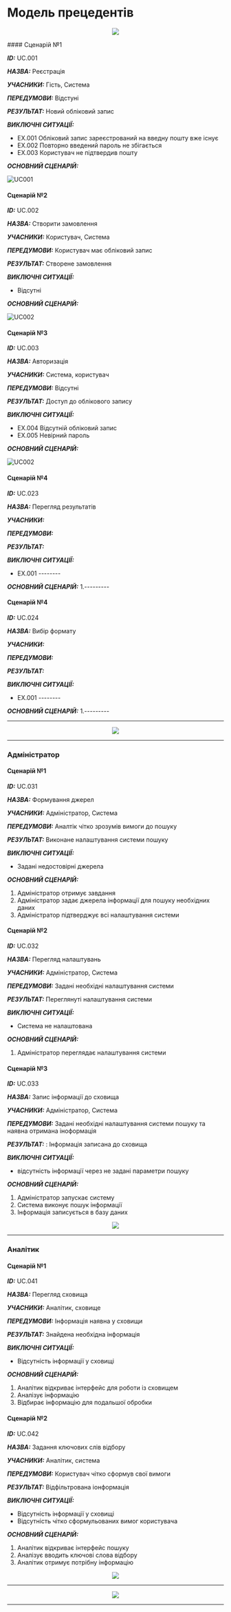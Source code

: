 # Модель прецедентів

<p align="center">
<img src = "http://www.plantuml.com/plantuml/proxy?cache=no&src=https://raw.githubusercontent.com/naz-olegovich/media_content_analysis_system/master/src/uml/diagam1.plum" /></p>
#### Сценарій №1

***ID:*** UC.001
       
***НАЗВА:*** Реєстрація

***УЧАСНИКИ:*** Гість, Система

***ПЕРЕДУМОВИ:*** Відстуні

***РЕЗУЛЬТАТ:*** Новий обліковий запис

***ВИКЛЮЧНІ СИТУАЦІЇ:***
 - EХ.001 Обліковий запис зареєстрований на введну пошту вже існує
 - EХ.002 Повторно введений пароль не збігається
 - EХ.003 Користувач не підтвердив пошту

***ОСНОВНИЙ СЦЕНАРІЙ:*** 

![UC001](http://www.plantuml.com/plantuml/proxy?cache=no&src=https://raw.githubusercontent.com/naz-olegovich/media_content_analysis_system/master/src/uml/UC001)


#### Сценарій №2

***ID:*** UC.002
       
***НАЗВА:*** Створити замовлення

***УЧАСНИКИ:*** Користувач, Система

***ПЕРЕДУМОВИ:*** Користувач має обліковий запис

***РЕЗУЛЬТАТ:*** Створене замовлення

***ВИКЛЮЧНІ СИТУАЦІЇ:***
 - Відсутні

***ОСНОВНИЙ СЦЕНАРІЙ:*** 

![UC002](http://www.plantuml.com/plantuml/proxy?cache=no&src=https://raw.githubusercontent.com/naz-olegovich/media_content_analysis_system/master/src/uml/UC002)

#### Сценарій №3

***ID:*** UC.003
       
***НАЗВА:*** Авторизація

***УЧАСНИКИ:*** Система, користувач

***ПЕРЕДУМОВИ:*** Відсутні

***РЕЗУЛЬТАТ:*** Доступ до облікового запису

***ВИКЛЮЧНІ СИТУАЦІЇ:***
 - EХ.004 Відсутній обліковий запис
 - EХ.005 Невірний пароль

***ОСНОВНИЙ СЦЕНАРІЙ:*** 

![UC002](http://www.plantuml.com/plantuml/proxy?cache=no&src=https://raw.githubusercontent.com/naz-olegovich/media_content_analysis_system/master/src/uml/UC003)

#### Сценарій №4

***ID:*** UC.023
       
***НАЗВА:*** Перегляд результатів

***УЧАСНИКИ:*** 

***ПЕРЕДУМОВИ:*** 

***РЕЗУЛЬТАТ:*** 

***ВИКЛЮЧНІ СИТУАЦІЇ:***
 - EХ.001 --------

***ОСНОВНИЙ СЦЕНАРІЙ:*** 
1.---------

#### Сценарій №4

***ID:*** UC.024
       
***НАЗВА:***  Вибір формату

***УЧАСНИКИ:*** 

***ПЕРЕДУМОВИ:*** 

***РЕЗУЛЬТАТ:*** 

***ВИКЛЮЧНІ СИТУАЦІЇ:***
 - EХ.001 --------

***ОСНОВНИЙ СЦЕНАРІЙ:*** 
1.---------

<hr>



<p align="center">
<img src = "http://www.plantuml.com/plantuml/proxy?cache=no&src=https://raw.githubusercontent.com/naz-olegovich/media_content_analysis_system/master/src/uml/User_usecase_overview" />
</p>
<hr>


### Адміністратор

#### Сценарій №1

***ID:*** UC.031
       
***НАЗВА:*** Формування джерел

***УЧАСНИКИ:*** Адміністратор, Система

***ПЕРЕДУМОВИ:*** Аналтік чітко зрозумів вимоги до пошуку

***РЕЗУЛЬТАТ:*** Виконане налаштування системи пошуку

***ВИКЛЮЧНІ СИТУАЦІЇ:***
 - Задані недостовірні джерела

***ОСНОВНИЙ СЦЕНАРІЙ:*** 
1.	Адміністратор отримує завдання
2.	Адміністратор задає джерела інформації для пошуку необхідних даних
3.	Адміністратор підтверджує всі налаштування системи


#### Сценарій №2

***ID:*** UC.032
       
***НАЗВА:*** Перегляд налаштувань

***УЧАСНИКИ:*** Адміністратор, Система

***ПЕРЕДУМОВИ:*** Задані необхідні налаштування системи

***РЕЗУЛЬТАТ:*** Переглянуті налаштування системи

***ВИКЛЮЧНІ СИТУАЦІЇ:***
 - Система не налаштована

***ОСНОВНИЙ СЦЕНАРІЙ:*** 
1. Адміністратор переглядає налаштування системи

#### Сценарій №3

***ID:*** UC.033
       
***НАЗВА:*** Запис інформації до сховища 

***УЧАСНИКИ:*** Адміністратор, Система

***ПЕРЕДУМОВИ:*** Задані необхідні налаштування системи пошуку та наявна отримана іноформація

***РЕЗУЛЬТАТ:*** : Інформація записана до сховища

***ВИКЛЮЧНІ СИТУАЦІЇ:***
 - відсутність інформації через не задані параметри пошуку
 
***ОСНОВНИЙ СЦЕНАРІЙ:*** 
1.	Адміністратор запускає систему
2.	Система виконує пошук інформації
3.	Інформація записується в базу даних

<p align="center">
<img src = "http://www.plantuml.com/plantuml/proxy?cache=no&src=https://raw.githubusercontent.com/naz-olegovich/media_content_analysis_system/master/src/uml/Admin_usecase_overview" />
</p>
<hr>

### Аналітик

#### Сценарій №1

***ID:*** UC.041
       
***НАЗВА:*** Перегляд сховища

***УЧАСНИКИ:*** Аналітик, сховище

***ПЕРЕДУМОВИ:*** Інформація наявна у сховищи

***РЕЗУЛЬТАТ:*** Знайдена необхідна інформація

***ВИКЛЮЧНІ СИТУАЦІЇ:***
 - Відсутність інформації у сховищі

***ОСНОВНИЙ СЦЕНАРІЙ:*** 
1. Аналітик відкриває інтерфейс для роботи із сховищем
2. Аналізує інформацію
3. Відбирає інформацію для подальшої обробки


#### Сценарій №2

***ID:*** UC.042
       
***НАЗВА:*** Задання ключових слів відбору

***УЧАСНИКИ:*** Аналітик, система

***ПЕРЕДУМОВИ:*** Користувач чітко сформув свої вимоги

***РЕЗУЛЬТАТ:***  Відфільтрована іонформація

***ВИКЛЮЧНІ СИТУАЦІЇ:***
 - Відсутність інформації у сховищі
 - Відсутність чітко сформульованих вимог користувача

***ОСНОВНИЙ СЦЕНАРІЙ:*** 
1. Аналітик відкриває інтерфейс пошуку
2. Аналізує вводить ключові слова відбору
3. Аналітик отримує потрібну інформацію


<p align="center">
<img src = "http://www.plantuml.com/plantuml/proxy?cache=no&src=https://raw.githubusercontent.com/naz-olegovich/media_content_analysis_system/master/src/uml/Analyst_usecase_overview" />
</p>
<hr>

<p align="center">
<img src = "http://www.plantuml.com/plantuml/proxy?cache=no&src=https://raw.githubusercontent.com/naz-olegovich/media_content_analysis_system/master/src/uml/Analyst_usecase2_overview" />
</p>
<hr>

